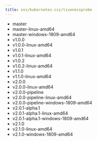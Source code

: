 ```yaml
---
title: oss/kubernetes-csi/livenessprobe
---
```

- master
- master-linux-amd64
- master-windows-1809-amd64
- v1.0.0
- v1.0.0-linux-amd64
- v1.0.1
- v1.0.1-linux-amd64
- v1.0.2
- v1.0.2-linux-amd64
- v1.1.0
- v1.1.0-linux-amd64
- v2.0.0
- v2.0.0-linux-amd64
- v2.0.0-pipeline
- v2.0.0-pipeline-linux-amd64
- v2.0.0-pipeline-windows-1809-amd64
- v2.0.1-alpha.1
- v2.0.1-alpha.1-linux-amd64
- v2.0.1-alpha.1-windows-1809-amd64
- v2.1.0
- v2.1.0-linux-amd64
- v2.1.0-windows-1809-amd64

